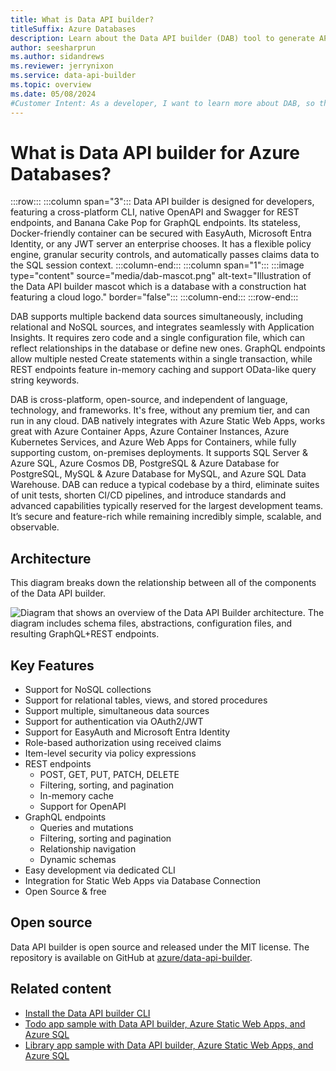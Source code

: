 ```yaml
---
title: What is Data API builder?
titleSuffix: Azure Databases
description: Learn about the Data API builder (DAB) tool to generate APIs using REST and GraphQL for Azure Databases.
author: seesharprun
ms.author: sidandrews
ms.reviewer: jerrynixon
ms.service: data-api-builder
ms.topic: overview
ms.date: 05/08/2024
#Customer Intent: As a developer, I want to learn more about DAB, so that I can determine if it's the right tool for my scenario.
---
```


# What is Data API builder for Azure Databases?

:::row:::
  :::column span="3":::
    Data API builder is designed for developers, featuring a cross-platform CLI, native OpenAPI and Swagger for REST endpoints, and Banana Cake Pop for GraphQL endpoints. Its stateless, Docker-friendly container can be secured with EasyAuth, Microsoft Entra Identity, or any JWT server an enterprise chooses. It has a flexible policy engine, granular security controls, and automatically passes claims data to the SQL session context.
  :::column-end:::
  :::column span="1":::
    :::image type="content" source="media/dab-mascot.png" alt-text="Illustration of the Data API builder mascot which is a database with a construction hat featuring a cloud logo." border="false":::
  :::column-end:::
:::row-end:::

DAB supports multiple backend data sources simultaneously, including relational and NoSQL sources, and integrates seamlessly with Application Insights. It requires zero code and a single configuration file, which can reflect relationships in the database or define new ones. GraphQL endpoints allow multiple nested Create statements within a single transaction, while REST endpoints feature in-memory caching and support OData-like query string keywords.

DAB is cross-platform, open-source, and independent of language, technology, and frameworks. It's free, without any premium tier, and can run in any cloud. DAB natively integrates with Azure Static Web Apps, works great with Azure Container Apps, Azure Container Instances, Azure Kubernetes Services, and Azure Web Apps for Containers, while fully supporting custom, on-premises deployments. It supports SQL Server & Azure SQL, Azure Cosmos DB, PostgreSQL & Azure Database for PostgreSQL, MySQL & Azure Database for MySQL, and Azure SQL Data Warehouse. DAB can reduce a typical codebase by a third, eliminate suites of unit tests, shorten CI/CD pipelines, and introduce standards and advanced capabilities typically reserved for the largest development teams. It’s secure and feature-rich while remaining incredibly simple, scalable, and observable.

## Architecture

This diagram breaks down the relationship between all of the components of the Data API builder.

![Diagram that shows an overview of the Data API Builder architecture. The diagram includes schema files, abstractions, configuration files, and resulting GraphQL+REST endpoints.](media/overview/architecture.png)

## Key Features

- Support for NoSQL collections
- Support for relational tables, views, and stored procedures
- Support multiple, simultaneous data sources
- Support for authentication via OAuth2/JWT
- Support for EasyAuth and Microsoft Entra Identity
- Role-based authorization using received claims
- Item-level security via policy expressions
- REST endpoints
  - POST, GET, PUT, PATCH, DELETE
  - Filtering, sorting, and pagination
  - In-memory cache
  - Support for OpenAPI
- GraphQL endpoints
  - Queries and mutations
  - Filtering, sorting and pagination
  - Relationship navigation
  - Dynamic schemas
- Easy development via dedicated CLI
- Integration for Static Web Apps via Database Connection
- Open Source & free

## Open source

Data API builder is open source and released under the MIT license. The repository is available on GitHub at [azure/data-api-builder](https://github.com/Azure/data-api-builder).

## Related content

- [Install the Data API builder CLI](how-to-install-cli.md)
- [Todo app sample with Data API builder, Azure Static Web Apps, and Azure SQL](https://github.com/azure-samples/dab-swa-todo)
- [Library app sample with Data API builder, Azure Static Web Apps, and Azure SQL](https://github.com/azure-samples/dab-swa-library-demo)
